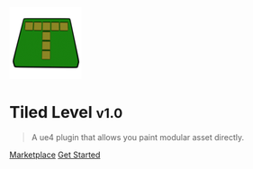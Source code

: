 <!-- _coverpage.md -->

![logo](_media/logo.png)

# Tiled Level <small>v1.0</small>

> A ue4 plugin that allows you paint modular asset directly.

[Marketplace](https://github.com/docsifyjs/docsify/)
[Get Started](#index)

<!-- [Discord](https://google.com) -->